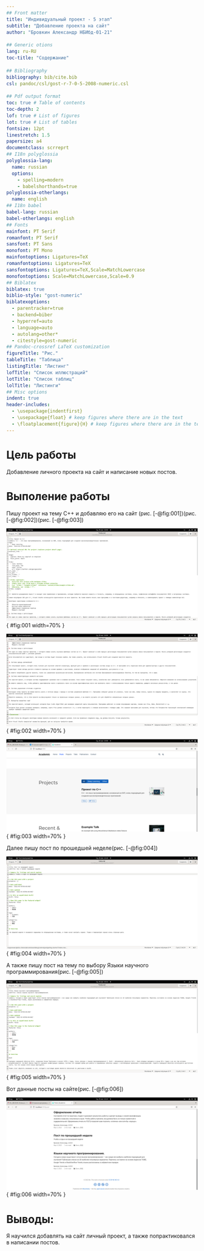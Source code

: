 ```yaml
---
## Front matter
title: "Индивидуальный проект - 5 этап"
subtitle: "Добавление проекта на сайт"
author: "Бровкин Александр НБИбд-01-21"

## Generic otions
lang: ru-RU
toc-title: "Содержание"

## Bibliography
bibliography: bib/cite.bib
csl: pandoc/csl/gost-r-7-0-5-2008-numeric.csl

## Pdf output format
toc: true # Table of contents
toc-depth: 2
lof: true # List of figures
lot: true # List of tables
fontsize: 12pt
linestretch: 1.5
papersize: a4
documentclass: scrreprt
## I18n polyglossia
polyglossia-lang:
  name: russian
  options:
	- spelling=modern
	- babelshorthands=true
polyglossia-otherlangs:
  name: english
## I18n babel
babel-lang: russian
babel-otherlangs: english
## Fonts
mainfont: PT Serif
romanfont: PT Serif
sansfont: PT Sans
monofont: PT Mono
mainfontoptions: Ligatures=TeX
romanfontoptions: Ligatures=TeX
sansfontoptions: Ligatures=TeX,Scale=MatchLowercase
monofontoptions: Scale=MatchLowercase,Scale=0.9
## Biblatex
biblatex: true
biblio-style: "gost-numeric"
biblatexoptions:
  - parentracker=true
  - backend=biber
  - hyperref=auto
  - language=auto
  - autolang=other*
  - citestyle=gost-numeric
## Pandoc-crossref LaTeX customization
figureTitle: "Рис."
tableTitle: "Таблица"
listingTitle: "Листинг"
lofTitle: "Список иллюстраций"
lotTitle: "Список таблиц"
lolTitle: "Листинги"
## Misc options
indent: true
header-includes:
  - \usepackage{indentfirst}
  - \usepackage{float} # keep figures where there are in the text
  - \floatplacement{figure}{H} # keep figures where there are in the text
---
```


# Цель работы

Добавление личного проекта на сайт и написание новых постов.

# Выполение работы

Пишу проект на тему С++ и добавляю его на сайт (рис. [-@fig:001])(рис. [-@fig:002])(рис. [-@fig:003])

![рис.1](image/1.png){ #fig:001 width=70% }

![рис.2](image/2.png){ #fig:002 width=70% }

![рис.3](image/3.png){ #fig:003 width=70% }

Далее пишу пост по прошедшей неделе(рис. [-@fig:004])

![рис.4](image/4.png){ #fig:004 width=70% }

А также пишу пост на тему по выбору Языки научного программирования(рис. [-@fig:005])

![рис.5](image/5.png){ #fig:005 width=70% }

Вот данные посты на сайте(рис. [-@fig:006])

![рис.6](image/6.png){ #fig:006 width=70% }

# Выводы:

Я научился добавлять на сайт личный проект, а также попрактиковался в написании постов.

